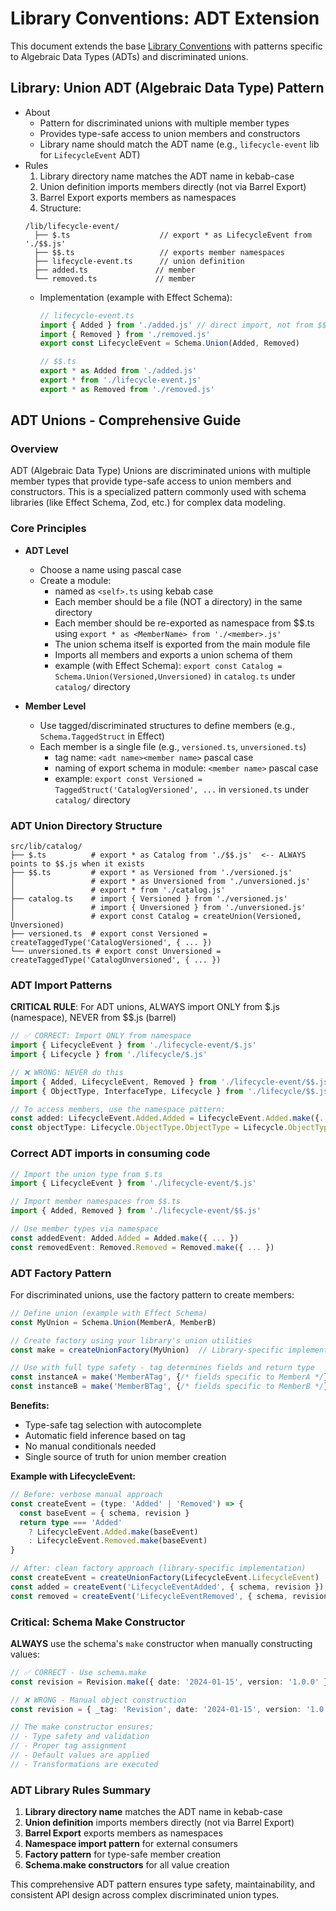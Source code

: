 # Library Conventions: ADT Extension

This document extends the base [Library Conventions](./library-conventions.md) with patterns specific to Algebraic Data Types (ADTs) and discriminated unions.

## Library: Union ADT (Algebraic Data Type) Pattern

- About
  - Pattern for discriminated unions with multiple member types
  - Provides type-safe access to union members and constructors
  - Library name should match the ADT name (e.g., `lifecycle-event` lib for `LifecycleEvent` ADT)
- Rules
  1. Library directory name matches the ADT name in kebab-case
  2. Union definition imports members directly (not via Barrel Export)
  3. Barrel Export exports members as namespaces
  4. Structure:
  ```
  /lib/lifecycle-event/
    ├── $.ts                    // export * as LifecycleEvent from './$$.js'
    ├── $$.ts                   // exports member namespaces
    ├── lifecycle-event.ts      // union definition
    ├── added.ts               // member
    └── removed.ts             // member
  ```
  - Implementation (example with Effect Schema):
    ```typescript
    // lifecycle-event.ts
    import { Added } from './added.js' // direct import, not from $$.ts
    import { Removed } from './removed.js'
    export const LifecycleEvent = Schema.Union(Added, Removed)

    // $$.ts
    export * as Added from './added.js'
    export * from './lifecycle-event.js'
    export * as Removed from './removed.js'
    ```

## ADT Unions - Comprehensive Guide

### Overview

ADT (Algebraic Data Type) Unions are discriminated unions with multiple member types that provide type-safe access to union members and constructors. This is a specialized pattern commonly used with schema libraries (like Effect Schema, Zod, etc.) for complex data modeling.

### Core Principles

- **ADT Level**
  - Choose a name using pascal case
  - Create a module:
    - named as `<self>.ts` using kebab case
    - Each member should be a file (NOT a directory) in the same directory
    - Each member should be re-exported as namespace from $$.ts using `export * as <MemberName> from './<member>.js'`
    - The union schema itself is exported from the main module file
    - Imports all members and exports a union schema of them
    - example (with Effect Schema): `export const Catalog = Schema.Union(Versioned,Unversioned)` in `catalog.ts` under `catalog/` directory

- **Member Level**
  - Use tagged/discriminated structures to define members (e.g., `Schema.TaggedStruct` in Effect)
  - Each member is a single file (e.g., `versioned.ts`, `unversioned.ts`)
    - tag name: `<adt name><member name>` pascal case
    - naming of export schema in module: `<member name>` pascal case
    - example: `export const Versioned = TaggedStruct('CatalogVersioned', ...` in `versioned.ts` under `catalog/` directory

### ADT Union Directory Structure

```
src/lib/catalog/
├── $.ts          # export * as Catalog from './$$.js'  <-- ALWAYS points to $$.js when it exists
├── $$.ts         # export * as Versioned from './versioned.js'
│                 # export * as Unversioned from './unversioned.js'
│                 # export * from './catalog.js'
├── catalog.ts    # import { Versioned } from './versioned.js'
│                 # import { Unversioned } from './unversioned.js'
│                 # export const Catalog = createUnion(Versioned, Unversioned)
├── versioned.ts  # export const Versioned = createTaggedType('CatalogVersioned', { ... })
└── unversioned.ts # export const Unversioned = createTaggedType('CatalogUnversioned', { ... })
```

### ADT Import Patterns

**CRITICAL RULE**: For ADT unions, ALWAYS import ONLY from $.js (namespace), NEVER from $$.js (barrel)

```typescript
// ✅ CORRECT: Import ONLY from namespace
import { LifecycleEvent } from './lifecycle-event/$.js'
import { Lifecycle } from './lifecycle/$.js'

// ❌ WRONG: NEVER do this
import { Added, LifecycleEvent, Removed } from './lifecycle-event/$$.js'
import { ObjectType, InterfaceType, Lifecycle } from './lifecycle/$$.js'

// To access members, use the namespace pattern:
const added: LifecycleEvent.Added.Added = LifecycleEvent.Added.make({...})
const objectType: Lifecycle.ObjectType.ObjectType = Lifecycle.ObjectType.make({...})
```

### Correct ADT imports in consuming code

```typescript
// Import the union type from $.ts
import { LifecycleEvent } from './lifecycle-event/$.js'

// Import member namespaces from $$.ts
import { Added, Removed } from './lifecycle-event/$$.js'

// Use member types via namespace
const addedEvent: Added.Added = Added.make({ ... })
const removedEvent: Removed.Removed = Removed.make({ ... })
```

### ADT Factory Pattern

For discriminated unions, use the factory pattern to create members:

```typescript
// Define union (example with Effect Schema)
const MyUnion = Schema.Union(MemberA, MemberB)

// Create factory using your library's union utilities
const make = createUnionFactory(MyUnion)  // Library-specific implementation

// Use with full type safety - tag determines fields and return type
const instanceA = make('MemberATag', {/* fields specific to MemberA */})
const instanceB = make('MemberBTag', {/* fields specific to MemberB */})
```

**Benefits:**

- Type-safe tag selection with autocomplete
- Automatic field inference based on tag
- No manual conditionals needed
- Single source of truth for union member creation

**Example with LifecycleEvent:**

```typescript
// Before: verbose manual approach
const createEvent = (type: 'Added' | 'Removed') => {
  const baseEvent = { schema, revision }
  return type === 'Added'
    ? LifecycleEvent.Added.make(baseEvent)
    : LifecycleEvent.Removed.make(baseEvent)
}

// After: clean factory approach (library-specific implementation)
const createEvent = createUnionFactory(LifecycleEvent.LifecycleEvent)
const added = createEvent('LifecycleEventAdded', { schema, revision })
const removed = createEvent('LifecycleEventRemoved', { schema, revision })
```

### Critical: Schema Make Constructor

**ALWAYS** use the schema's `make` constructor when manually constructing values:

```typescript
// ✅ CORRECT - Use schema.make
const revision = Revision.make({ date: '2024-01-15', version: '1.0.0' })

// ❌ WRONG - Manual object construction
const revision = { _tag: 'Revision', date: '2024-01-15', version: '1.0.0' }

// The make constructor ensures:
// - Type safety and validation
// - Proper tag assignment
// - Default values are applied
// - Transformations are executed
```

### ADT Library Rules Summary

1. **Library directory name** matches the ADT name in kebab-case
2. **Union definition** imports members directly (not via Barrel Export)
3. **Barrel Export** exports members as namespaces
4. **Namespace import pattern** for external consumers
5. **Factory pattern** for type-safe member creation
6. **Schema.make constructors** for all value creation

This comprehensive ADT pattern ensures type safety, maintainability, and consistent API design across complex discriminated union types.